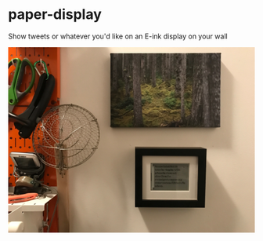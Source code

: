 # paper-display

Show tweets or whatever you'd like on an E-ink display on your wall

![Frame](https://github.com/bwhitman/paper-display/blob/master/images/IMG_2109.jpg?raw=true)


